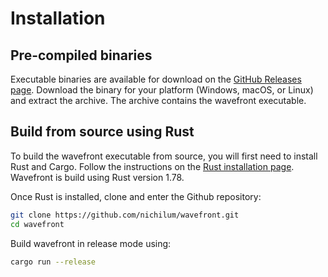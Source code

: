 # Installation

## Pre-compiled binaries

<!-- this is more or less (more more) stolen from the mdbook book -->
Executable binaries are available for download on the [GitHub Releases page](https://github.com/nichilum/wavefront/releases). Download the binary for your platform (Windows, macOS, or Linux) and extract the archive. The archive contains the wavefront executable.

## Build from source using Rust
To build the wavefront executable from source, you will first need to install Rust and Cargo. Follow the instructions on the [Rust installation page](https://www.rust-lang.org/tools/install). Wavefront is build using Rust version 1.78.

<!-- I don't know which Rust versions we can officially support -->

Once Rust is installed, clone and enter the Github repository:

```bash
git clone https://github.com/nichilum/wavefront.git
cd wavefront
```

Build wavefront in release mode using:

```bash
cargo run --release
```
